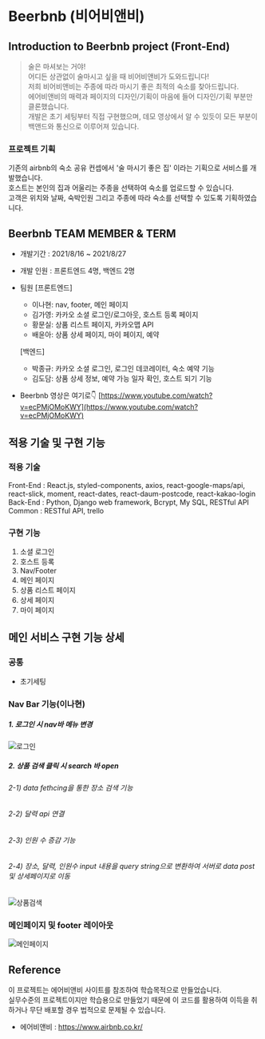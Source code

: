 # Beerbnb (비어비앤비)

## Introduction to Beerbnb project (Front-End)

> 술은 마셔보는 거야! <br/>어디든 상관없이 술마시고 싶을 때 비어비앤비가 도와드립니다!<br/> 저희 비어비앤비는 주종에 따라 마시기 좋은 최적의 숙소를 찾아드립니다. <br/>
> 에어비앤비의 매력과 페이지의 디자인/기획이 마음에 들어 디자인/기획 부분만 클론했습니다. <br/>
> 개발은 초기 세팅부터 직접 구현했으며, 데모 영상에서 알 수 있듯이 모든 부분이 백앤드와 통신으로 이루어져 있습니다.

### **프로젝트 기획**
기존의 airbnb의 숙소 공유 컨셉에서 '술 마시기 좋은 집' 이라는 기획으로 서비스를 개발했습니다.<br/>호스트는 본인의 집과 어울리는 주종을 선택하여 숙소를 업로드할 수 있습니다.<br/> 고객은 위치와 날짜, 숙박인원 그리고 주종에 따라 숙소를 선택할 수 있도록 기획하였습니다. 

## Beerbnb TEAM MEMBER & TERM

- 개발기간 : 2021/8/16 ~ 2021/8/27
- 개발 인원 : 프론트엔드 4명, 백엔드 2명
- 팀원
  [프론트엔드]

  - 이나현: nav, footer, 메인 페이지
  - 김가영: 카카오 소셜 로그인/로그아웃, 호스트 등록 페이지
  - 황문실: 상품 리스트 페이지, 카카오맵 API
  - 배윤아: 상품 상세 페이지, 마이 페이지, 예약
    <br/>

  [백엔드] <br/>

  - 박종규: 카카오 소셜 로그인, 로그인 데코레이터, 숙소 예약 기능<br/>
  - 김도담: 상품 상세 정보, 예약 가능 일자 확인, 호스트 되기 기능

- Beerbnb 영상은 여기로👇
  [https://www.youtube.com/watch?v=ecPMjOMoKWY](https://www.youtube.com/watch?v=ecPMjOMoKWY)

## 적용 기술 및 구현 기능

### 적용 기술

Front-End : React.js, styled-components, axios, react-google-maps/api, react-slick, moment, react-dates, react-daum-postcode, react-kakao-login <br/>
Back-End : Python, Django web framework, Bcrypt, My SQL, RESTful API<br/>
Common : RESTful API, trello <br/>

### 구현 기능

1. 소셜 로그인
2. 호스트 등록
3. Nav/Footer
4. 메인 페이지
5. 상품 리스트 페이지
6. 상세 페이지
7. 마이 페이지

## 메인 서비스 구현 기능 상세 

### 공통
- 초기세팅

### Nav Bar 기능(이나현)
##### 1. 로그인 시 nav바 메뉴 변경
![로그인](https://user-images.githubusercontent.com/60104321/136532533-4b9b50db-23c6-424e-b3cf-e6b32d4c5a90.gif)

##### 2. 상품 검색 클릭 시 search 바 open
  ###### 2-1) data fethcing을 통한 장소 검색 기능
  ###### 2-2) 달력 api 연결
  ###### 2-3) 인원 수 증감 기능 
  ###### 2-4) 장소, 달력, 인원수 input 내용을 query string으로 변환하여 서버로 data post 및 상세페이지로 이동
 ![상품검색](https://user-images.githubusercontent.com/60104321/136532560-a3e3c7f8-a6dd-4b74-abb9-7886370e656b.gif)

### 메인페이지 및 footer 레이아웃
![메인페이지](https://user-images.githubusercontent.com/60104321/136532595-210fab38-f493-40c2-9cba-154290ae4426.gif)

## Reference

이 프로젝트는 에어비앤비 사이트를 참조하여 학습목적으로 만들었습니다.<br/>
실무수준의 프로젝트이지만 학습용으로 만들었기 때문에 이 코드를 활용하여 이득을 취하거나 무단 배포할 경우 법적으로 문제될 수 있습니다.<br/>

- 에어비앤비 : https://www.airbnb.co.kr/
